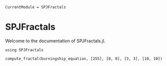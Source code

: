 ```@meta
CurrentModule = SPJFractals
```

# SPJFractals

Welcome to the documentation of SPJFractals.jl.

```@example
using SPJFractals

compute_fractal(burningship_equation, [255], [0, 0], [3, 3], [10, 10])
```